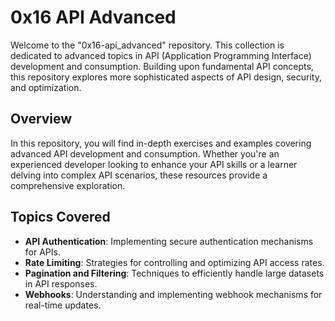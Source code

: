 # 0x16 API Advanced

Welcome to the "0x16-api_advanced" repository. This collection is dedicated to advanced topics in API (Application Programming Interface) development and consumption. Building upon fundamental API concepts, this repository explores more sophisticated aspects of API design, security, and optimization.

## Overview

In this repository, you will find in-depth exercises and examples covering advanced API development and consumption. Whether you're an experienced developer looking to enhance your API skills or a learner delving into complex API scenarios, these resources provide a comprehensive exploration.

## Topics Covered

- **API Authentication**: Implementing secure authentication mechanisms for APIs.
- **Rate Limiting**: Strategies for controlling and optimizing API access rates.
- **Pagination and Filtering**: Techniques to efficiently handle large datasets in API responses.
- **Webhooks**: Understanding and implementing webhook mechanisms for real-time updates.
